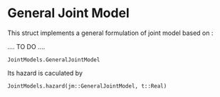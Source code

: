 # General Joint Model

This struct implements a general formulation of joint model based on : 

.... TO DO ....


```@docs
JointModels.GeneralJointModel
```

Its hazard is caculated by

```@docs
JointModels.hazard(jm::GeneralJointModel, t::Real)
```